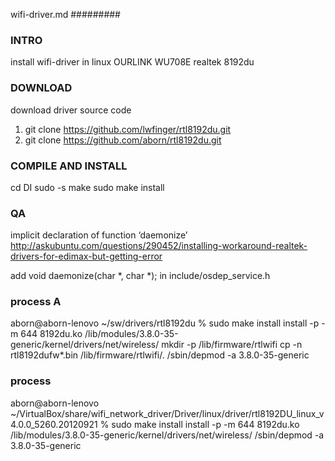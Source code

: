 wifi-driver.md
#########

### INTRO
install wifi-driver in linux  OURLINK WU708E  realtek 8192du

### DOWNLOAD
download driver source code
1. git clone https://github.com/lwfinger/rtl8192du.git
2. git clone https://github.com/aborn/rtl8192du.git

### COMPILE AND INSTALL
cd DI
sudo -s
make
sudo make install

### QA
implicit declaration of function ‘daemonize’
http://askubuntu.com/questions/290452/installing-workaround-realtek-drivers-for-edimax-but-getting-error

add
void daemonize(char *, char *);
in include/osdep_service.h 


### process A
aborn@aborn-lenovo ~/sw/drivers/rtl8192du
 % sudo make install
install -p -m 644 8192du.ko  /lib/modules/3.8.0-35-generic/kernel/drivers/net/wireless/
mkdir -p /lib/firmware/rtlwifi
cp -n rtl8192dufw*.bin /lib/firmware/rtlwifi/.
/sbin/depmod -a 3.8.0-35-generic

### process
aborn@aborn-lenovo ~/VirtualBox/share/wifi_network_driver/Driver/linux/driver/rtl8192DU_linux_v4.0.0_5260.20120921
 % sudo make install
install -p -m 644 8192du.ko  /lib/modules/3.8.0-35-generic/kernel/drivers/net/wireless/
/sbin/depmod -a 3.8.0-35-generic



